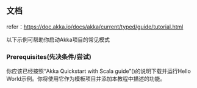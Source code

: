 
## 文档

refer：https://doc.akka.io/docs/akka/current/typed/guide/tutorial.html

以下示例可帮助你启动Akka项目的常见模式

### Prerequisites(先决条件/尝试)
你应该已经按照“Akka Quickstart with Scala guide”()的说明下载并运行Hello World示例。你将使用它作为模板项目并添加本教程中描述的功能。

